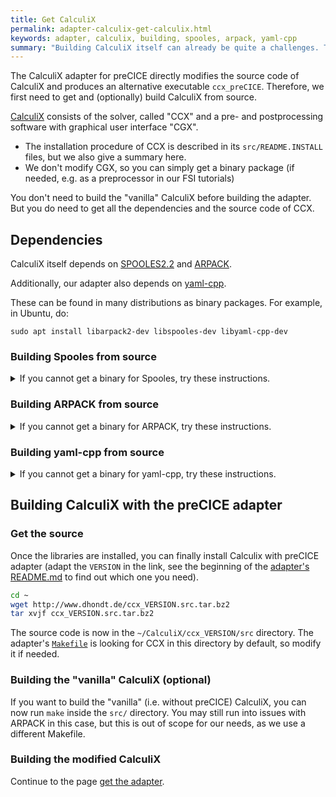 ```yaml
---
title: Get CalculiX
permalink: adapter-calculix-get-calculix.html
keywords: adapter, calculix, building, spooles, arpack, yaml-cpp
summary: "Building CalculiX itself can already be quite a challenges. That's why we collected here some recipe."
---
```


The CalculiX adapter for preCICE directly modifies the source code of CalculiX and produces an alternative executable `ccx_preCICE`. Therefore, we first need to get and (optionally) build CalculiX from source.

[CalculiX](http://www.dhondt.de) consists of the solver, called "CCX" and a pre- and postprocessing software with graphical user interface "CGX".
- The installation procedure of CCX is described in its `src/README.INSTALL` files, but we also give a summary here.
- We don't modify CGX, so you can simply get a binary package (if needed, e.g. as a preprocessor in our FSI tutorials)

You don't need to build the "vanilla" CalculiX before building the adapter. But you do need to get all the dependencies and the source code of CCX.

## Dependencies

CalculiX itself depends on [SPOOLES2.2](http://www.netlib.org/linalg/spooles/spooles.2.2.html) and [ARPACK](https://www.caam.rice.edu/software/ARPACK/).

Additionally, our adapter also depends on [yaml-cpp](https://github.com/jbeder/yaml-cpp).

These can be found in many distributions as binary packages. For example, in Ubuntu, do:
```
sudo apt install libarpack2-dev libspooles-dev libyaml-cpp-dev
```

### Building Spooles from source

<details markdown="1"><summary>If you cannot get a binary for Spooles, try these instructions.</summary>

Download SPOOLES, e.g: 

```bash 
wget http://www.netlib.org/linalg/spooles/spooles.2.2.tgz 
```

Extract it in a separate directory 

```bash 
mkdir SPOOLES.2.2
tar zxvf spooles.2.2.tgz -C SPOOLES.2.2
cd SPOOLES.2.2
```

Edit by hand configuration file `Make.inc` to change the compiler version in line 14-15 
```make
CC = gcc
#CC = /usr/lang-4.0/bin/cc 
``` 

Now build the library: 

```bash
make lib 
``` 
</details>

### Building ARPACK from source

<details markdown="1"><summary>If you cannot get a binary for ARPACK, try these instructions.</summary>

Download Arpack and patch: 

```bash 
wget https://www.caam.rice.edu/software/ARPACK/SRC/arpack96.tar.gz 
wget https://www.caam.rice.edu/software/ARPACK/SRC/patch.tar.gz 
``` 

Unpack them (they will be unpacked in the newly created directory `ARPACK`) 

```bash 
tar xzfv arpack96.tar.gz 
tar xzfv patch.tar.gz 
cd ARPACK
``` 

Edit by hand `ARmake.inc` to specify build instructions. The following changes will depend on the directory structure of your system:

* **Line 28**:  Change `home = $(HOME)/ARPACK` to directory where ARPACK in extracted 
* **Line 115**: Change `MAKE    = /bin/make` to e.g. `MAKE  =  make ` (if needed)
* **Line 120**: Change `SHELL   = /bin/sh` to e.g. `SHELL =  sh `  (if needed) 
* **Lines 104 - 105**: Specify your fortran compiler and compiler flags, e.g. for the gnu systems: 
```make
FC = gfortran
#FFLAGS = -O -cg89 
``` 
* **Line 35**: Modify the platform suffix for the library and remember it, since Calculix adapter makefile will depend on it ( by default it will use suffix INTEL for Linux and MAC for mac systems). For example change 
`PLAT = SUN4` to `PLAT = INTEL`                                                                   
* You will probably get linking errors related to ETIME, which you can bypass: In the  file `UTIL/second.f` append `*` to the beginning of line 24 ( that comments it out )
    ```fortran
    *        EXTERNAL           ETIME
    ```
Now we are ready to build the library with `make lib`
</details>

### Building yaml-cpp from source

<details markdown="1"><summary>If you cannot get a binary for yaml-cpp, try these instructions.</summary>

Get the latest version of yaml-cpp and build it as a shared library. For example:

```bash
wget https://github.com/jbeder/yaml-cpp/archive/yaml-cpp-0.6.2.zip
unzip yaml-cpp-0.6.2.zip
cd yaml-cpp-yaml-cpp-0.6.2
mkdir build
cd build
cmake -DBUILD_SHARED_LIBS=ON ..
make
```
After building, make sure that you make yaml-cpp discoverable by setting e.g. your `LD_LIBRARY_PATH`. You don't need this for the CalculiX adapter, but you would need it e.g. for the OpenFOAM adapter.

**Note**: If you use Boost 1.67 or newer, then you also need to install yaml-cpp 0.6 or newer. Similarly, for an older Boost version, you also need an older yaml-cpp. Unfortunately, this is not related to the adapter's code.
</details>

## Building CalculiX with the preCICE adapter 

### Get the source

Once the libraries are installed, you can finally install Calculix with preCICE adapter (adapt the `VERSION` in the link, see the beginning of the [adapter's README.md](https://github.com/precice/calculix-adapter/blob/master/README.md) to find out which one you need).

```bash
cd ~
wget http://www.dhondt.de/ccx_VERSION.src.tar.bz2
tar xvjf ccx_VERSION.src.tar.bz2 
``` 

The source code is now in the `~/CalculiX/ccx_VERSION/src` directory. The adapter's [`Makefile`](https://github.com/precice/calculix-adapter/blob/master/Makefile) is looking for CCX in this directory by default, so modify it if needed.

### Building the "vanilla" CalculiX (optional)

If you want to build the "vanilla" (i.e. without preCICE) CalculiX, you can now run `make` inside the `src/` directory. You may still run into issues with ARPACK in this case, but this is out of scope for our needs, as we use a different Makefile.

### Building the modified CalculiX

Continue to the page [get the adapter](adapter-calculix-get-adapter.html).
 
